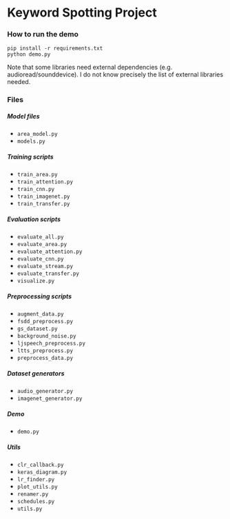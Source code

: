# Keyword Spotting Project

### How to run the demo

```
pip install -r requirements.txt
python demo.py
```

Note that some libraries need external dependencies (e.g. audioread/sounddevice).
I do not know precisely the list of external libraries needed.

### Files

##### Model files

* `area_model.py`
* `models.py`

##### Training scripts

* `train_area.py`
* `train_attention.py`
* `train_cnn.py`
* `train_imagenet.py`
* `train_transfer.py`

##### Evaluation scripts

* `evaluate_all.py`
* `evaluate_area.py`
* `evaluate_attention.py`
* `evaluate_cnn.py`
* `evaluate_stream.py`
* `evaluate_transfer.py`
* `visualize.py`

##### Preprocessing scripts

* `augment_data.py`
* `fsdd_preprocess.py`
* `gs_dataset.py`
* `background_noise.py`
* `ljspeech_preprocess.py`
* `ltts_preprocess.py`
* `preprocess_data.py`

##### Dataset generators

* `audio_generator.py`
* `imagenet_generator.py`

##### Demo

* `demo.py`

##### Utils

* `clr_callback.py`
* `keras_diagram.py`
* `lr_finder.py`
* `plot_utils.py`
* `renamer.py`
* `schedules.py`
* `utils.py`
